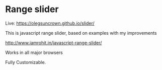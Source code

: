 ﻿# Range slider 
Live: https://olegsuncrown.github.io/slider/


This is javascript range slider, based on examples  with my improvements


http://www.iamrohit.in/javascript-range-slider/


Works in all major browsers


Fully Customizable.
